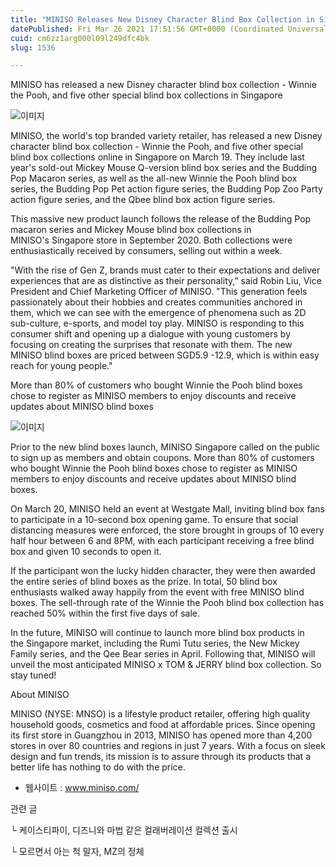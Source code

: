 ```yaml
---
title: "MINISO Releases New Disney Character Blind Box Collection in Singapore to Great Fan Excitement"
datePublished: Fri Mar 26 2021 17:51:56 GMT+0000 (Coordinated Universal Time)
cuid: cm6zz1arg000l09l249dfc4bk
slug: 1536

---
```



MINISO has released a new Disney character blind box collection - Winnie the Pooh, and five other special blind box collections in Singapore

![이미지](https://cdn.hashnode.com/res/hashnode/image/upload/v1739247464254/02466103-8374-4f80-adb4-645a090d798b.jpeg)

MINISO, the world's top branded variety retailer, has released a new Disney character blind box collection - Winnie the Pooh, and five other special blind box collections online in Singapore on March 19. They include last year's sold-out Mickey Mouse Q-version blind box series and the Budding Pop Macaron series, as well as the all-new Winnie the Pooh blind box series, the Budding Pop Pet action figure series, the Budding Pop Zoo Party action figure series, and the Qbee blind box action figure series.

This massive new product launch follows the release of the Budding Pop macaron series and Mickey Mouse blind box collections in MINISO's Singapore store in September 2020. Both collections were enthusiastically received by consumers, selling out within a week.

"With the rise of Gen Z, brands must cater to their expectations and deliver experiences that are as distinctive as their personality," said Robin Liu, Vice President and Chief Marketing Officer of MINISO. "This generation feels passionately about their hobbies and creates communities anchored in them, which we can see with the emergence of phenomena such as 2D sub-culture, e-sports, and model toy play. MINISO is responding to this consumer shift and opening up a dialogue with young customers by focusing on creating the surprises that resonate with them. The new MINISO blind boxes are priced between SGD5.9 -12.9, which is within easy reach for young people."

More than 80% of customers who bought Winnie the Pooh blind boxes chose to register as MINISO members to enjoy discounts and receive updates about MINISO blind boxes

![이미지](https://cdn.hashnode.com/res/hashnode/image/upload/v1739247466206/eac12793-a515-4ad0-8612-6941742a39ed.jpeg)

Prior to the new blind boxes launch, MINISO Singapore called on the public to sign up as members and obtain coupons. More than 80% of customers who bought Winnie the Pooh blind boxes chose to register as MINISO members to enjoy discounts and receive updates about MINISO blind boxes.

On March 20, MINISO held an event at Westgate Mall, inviting blind box fans to participate in a 10-second box opening game. To ensure that social distancing measures were enforced, the store brought in groups of 10 every half hour between 6 and 8PM, with each participant receiving a free blind box and given 10 seconds to open it.

If the participant won the lucky hidden character, they were then awarded the entire series of blind boxes as the prize. In total, 50 blind box enthusiasts walked away happily from the event with free MINISO blind boxes. The sell-through rate of the Winnie the Pooh blind box collection has reached 50% within the first five days of sale.

In the future, MINISO will continue to launch more blind box products in the Singapore market, including the Rumi Tutu series, the New Mickey Family series, and the Qee Bear series in April. Following that, MINISO will unveil the most anticipated MINISO x TOM & JERRY blind box collection. So stay tuned!

About MINISO

MINISO (NYSE: MNSO) is a lifestyle product retailer, offering high quality household goods, cosmetics and food at affordable prices. Since opening its first store in Guangzhou in 2013, MINISO has opened more than 4,200 stores in over 80 countries and regions in just 7 years. With a focus on sleek design and fun trends, its mission is to assure through its products that a better life has nothing to do with the price.

- 웹사이트 : www.miniso.com/

관련 글

└ 케이스티파이, 디즈니와 마법 같은 컬래버레이션 컬렉션 출시

└ 모르면서 아는 척 말자, MZ의 정체